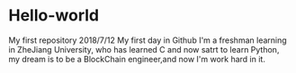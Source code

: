 # Hello-world
My first repository
2018/7/12 My first day in Github
I'm a freshman learning in ZheJiang University, who has learned C and now satrt to learn Python, my dream is to be a BlockChain engineer,and now I'm work hard in it.
